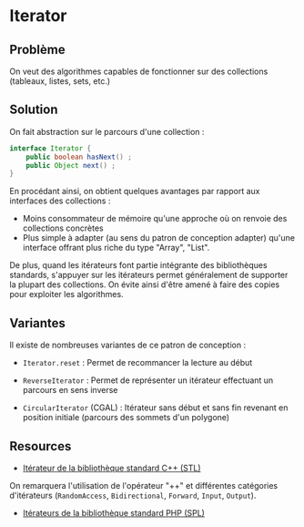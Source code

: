 # Iterator

## Problème

On veut des algorithmes capables de fonctionner sur des collections (tableaux, listes, sets, etc.)

## Solution

On fait abstraction sur le parcours d'une collection :

```java
interface Iterator {
    public boolean hasNext() ;
    public Object next() ;
}
```

En procédant ainsi, on obtient quelques avantages par rapport aux interfaces des collections :

* Moins consommateur de mémoire qu'une approche où on renvoie des collections concrètes
* Plus simple à adapter (au sens du patron de conception adapter) qu'une interface offrant plus riche du type "Array", "List".

De plus, quand les itérateurs font partie intégrante des bibliothèques standards, s'appuyer sur les itérateurs permet généralement de supporter la plupart des collections. On évite ainsi d'être amené à faire des copies pour exploiter les algorithmes.


## Variantes

Il existe de nombreuses variantes de ce patron de conception :

* `Iterator.reset` : Permet de recommancer la lecture au début

* `ReverseIterator` : Permet de représenter un itérateur effectuant un parcours en sens inverse

* `CircularIterator` (CGAL) : Itérateur sans début et sans fin revenant en position initiale (parcours des sommets d'un polygone)


## Resources

* [Itérateur de la bibliothèque standard C++ (STL)](http://www.cplusplus.com/reference/iterator/)

On remarquera l'utilisation de l'opérateur "++" et différentes catégories d'itérateurs (`RandomAccess`, `Bidirectional`, `Forward`, `Input`, `Output`).

* [Itérateurs de la bibliothèque standard PHP (SPL)](http://php.net/manual/fr/spl.iterators.php)
